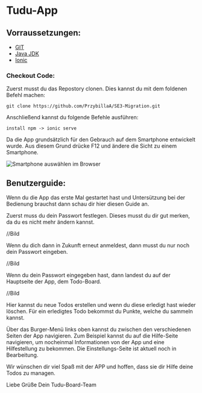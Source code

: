 # Tudu-App

## Vorraussetzungen:
- [GIT](https://git-scm.com/download/win)
- [Java JDK](https://adoptopenjdk.net/)
- [Ionic](https://ionicframework.com/docs/intro/cli)

### Checkout Code:
Zuerst musst du das Repostory clonen. Dies kannst du mit dem foldenen Befehl machen:
```
git clone https://github.com/PrzybillaA/SE3-Migration.git
```
Anschließend kannst du folgende Befehle ausführen:

`install npm -> ionic serve`

Da die App grundsätzlich für den Gebrauch auf dem Smartphone entwickelt wurde. Aus diesem Grund drücke F12 und ändere die Sicht zu einem Smartphone.


![Smartphone auswählen im Browser](https://i.ibb.co/WD4KwBs/Smartphone-Ausw-hlen.png)

## Benutzerguide:
Wenn du die App das erste Mal gestartet hast und Untersützung bei der Bedienung brauchst dann schau dir hier diesen Guide an.

Zuerst muss du dein Passwort festlegen. Dieses musst du dir gut merken, da du es nicht mehr ändern kannst.

//Bild

Wenn du dich dann in Zukunft erneut anmeldest, dann musst du nur noch dein Passwort eingeben.

//Bild

Wenn du dein Passwort eingegeben hast, dann landest du auf der Hauptseite der App, dem Todo-Board.

//Bild

Hier kannst du neue Todos erstellen und wenn du diese erledigt hast wieder löschen. Für ein erledigtes Todo bekommst du Punkte, welche du sammeln kannst.



Über das Burger-Menü links oben kannst du zwischen den verschiedenen Seiten der App navigieren. Zum Beispiel kannst du auf die Hilfe-Seite navigieren,
um nocheinmal Informationen von der App und eine Hilfestellung zu bekommen.
Die Einstellungs-Seite ist aktuell noch in Bearbeitung.



Wir wünschen dir viel Spaß mit der APP und hoffen, dass sie dir Hilfe deine Todos zu managen.

Liebe Grüße
Dein Tudu-Board-Team
